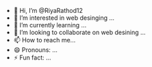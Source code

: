 - 👋 Hi, I’m @RiyaRathod12
- 👀 I’m interested in web desinging ...
- 🌱 I’m currently learning ...
- 💞️ I’m looking to collaborate on web desining ...
- 📫 How to reach me...
- 😄 Pronouns: ...
- ⚡ Fun fact: ...

<!---
RiyaRathod12/RiyaRathod12 is a ✨ special ✨ repository because its `README.md` (this file) appears on your GitHub profile.
You can click the Preview link to take a look at your changes.
--->
